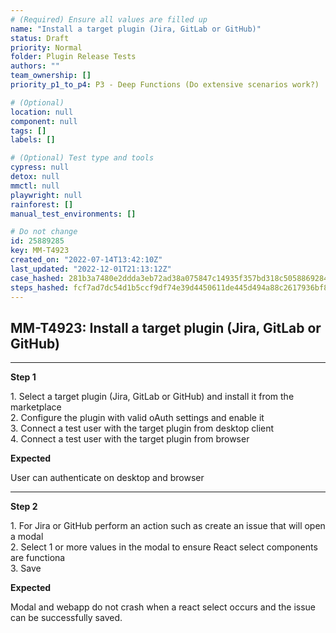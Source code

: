 ```yaml
---
# (Required) Ensure all values are filled up
name: "Install a target plugin (Jira, GitLab or GitHub)"
status: Draft
priority: Normal
folder: Plugin Release Tests
authors: ""
team_ownership: []
priority_p1_to_p4: P3 - Deep Functions (Do extensive scenarios work?)

# (Optional)
location: null
component: null
tags: []
labels: []

# (Optional) Test type and tools
cypress: null
detox: null
mmctl: null
playwright: null
rainforest: []
manual_test_environments: []

# Do not change
id: 25889285
key: MM-T4923
created_on: "2022-07-14T13:42:10Z"
last_updated: "2022-12-01T21:13:12Z"
case_hashed: 281b3a7480e2ddda3eb72ad38a075847c14935f357bd318c5058869284de637388f4059392441c5108b47bf69d11a5ee
steps_hashed: fcf7ad7dc54d1b5ccf9df74e39d4450611de445d494a88c2617936bf857a5f4a87d099bcc6e23b77a344ae5cec8b2e0f
---
```


<!-- (Auto-generated) Based on frontmatter's "key" and "name" -->

## MM-T4923: Install a target plugin (Jira, GitLab or GitHub)

---

**Step 1**

1\. Select a target plugin (Jira, GitLab or GitHub) and install it from the marketplace\
2\. Configure the plugin with valid oAuth settings and enable it\
3\. Connect a test user with the target plugin from desktop client\
4\. Connect a test user with the target plugin from browser

**Expected**

User can authenticate on desktop and browser

---

**Step 2**

1\. For Jira or GitHub perform an action such as create an issue that will open a modal\
2\. Select 1 or more values in the modal to ensure React select components are functiona\
3\. Save

**Expected**

Modal and webapp do not crash when a react select occurs and the issue can be successfully saved.

